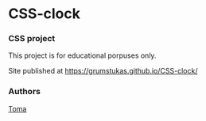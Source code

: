 # CSS-clock

### CSS project

This project is for educational porpuses only. 

Site published at https://grumstukas.github.io/CSS-clock/

### Authors
[Toma](https://github.com/Grumstukas)
